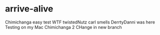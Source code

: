 # arrive-alive
Chimichanga
easy
test
WTF
twistedNutz
carl smells
DerrtyDanni was here
Testing on my Mac
Chimichanga 2
CHange in new branch